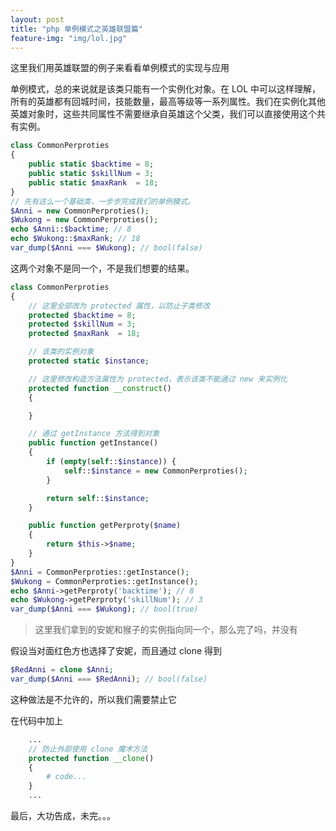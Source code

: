 ```yaml
---
layout: post
title: "php 单例模式之英雄联盟篇"
feature-img: "img/lol.jpg"
---
```


这里我们用英雄联盟的例子来看看单例模式的实现与应用

单例模式，总的来说就是该类只能有一个实例化对象。在 LOL 中可以这样理解，所有的英雄都有回城时间，技能数量，最高等级等一系列属性。我们在实例化其他英雄对象时，这些共同属性不需要继承自英雄这个父类，我们可以直接使用这个共有实例。

```php
class CommonPerproties
{
    public static $backtime = 8;
    public static $skillNum = 3;
    public static $maxRank  = 18;
}
// 先有这么一个基础类，一步步完成我们的单例模式。
$Anni = new CommonPerproties();
$Wukong = new CommonPerproties();
echo $Anni::$backtime; // 8
echo $Wukong::$maxRank; // 18
var_dump($Anni === $Wukong); // bool(false)
```

这两个对象不是同一个，不是我们想要的结果。

```php
class CommonPerproties
{
    // 这里全部改为 protected 属性，以防止子类修改
    protected $backtime = 8;
    protected $skillNum = 3;
    protected $maxRank  = 18;

    // 该类的实例对象
    protected static $instance;

    // 这里修改构造方法属性为 protected，表示该类不能通过 new 来实例化
    protected function __construct()
    {

    }

    // 通过 getInstance 方法得到对象
    public function getInstance()
    {
        if (empty(self::$instance)) {
            self::$instance = new CommonPerproties();
        }

        return self::$instance;
    }

    public function getPerproty($name)
    {
        return $this->$name;
    }
}
$Anni = CommonPerproties::getInstance();
$Wukong = CommonPerproties::getInstance();
echo $Anni->getPerproty('backtime'); // 8
echo $Wukong->getPerproty('skillNum'); // 3
var_dump($Anni === $Wukong); // bool(true)

```

>这里我们拿到的安妮和猴子的实例指向同一个，那么完了吗，并没有

假设当对面红色方也选择了安妮，而且通过 clone 得到

```php
$RedAnni = clone $Anni;
var_dump($Anni === $RedAnni); // bool(false)
```

这种做法是不允许的，所以我们需要禁止它

在代码中加上

```php
    ...
    // 防止外部使用 clone 魔术方法
    protected function __clone()
    {
        # code...
    }
    ...
```

最后，大功告成，未完。。。
